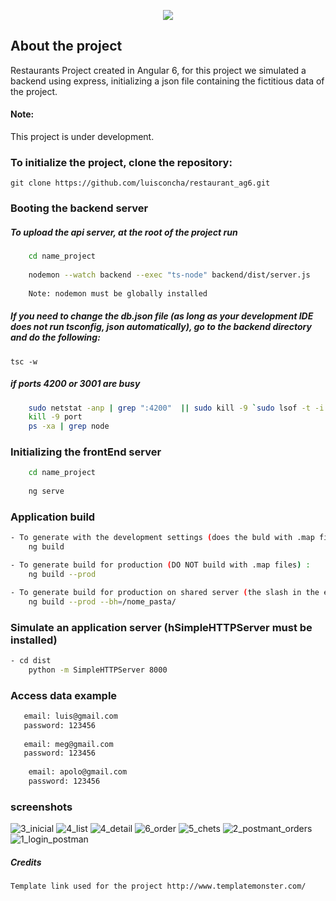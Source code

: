 <p align="center"><img src="https://angular.io/assets/images/logos/angular/logo-nav@2x.png"></p>

## About the project

Restaurants Project created in Angular 6, for this project we simulated a backend using express, initializing a json 
file containing the fictitious data of the project.

#### Note: 
This project is under development.

### To initialize the project, clone the repository:
`git clone https://github.com/luisconcha/restaurant_ag6.git`


### Booting the backend server

##### To upload the api server, at the root of the project run

```sh 
    cd name_project
    
    nodemon --watch backend --exec "ts-node" backend/dist/server.js
    
    Note: nodemon must be globally installed
```

##### If you need to change the db.json file (as long as your development IDE does not run tsconfig, json automatically), go to the backend directory and do the following:
`tsc -w`



##### if ports 4200 or 3001 are busy
```sh 
    sudo netstat -anp | grep ":4200"  || sudo kill -9 `sudo lsof -t -i:4200`
    kill -9 port
    ps -xa | grep node 
```

### Initializing the frontEnd server

```sh 
    cd name_project
    
    ng serve
```

### Application build
```sh
- To generate with the development settings (does the buld with .map files):
    ng build
```
```sh
- To generate build for production (DO NOT build with .map files) :
    ng build --prod
```
```sh
- To generate build for production on shared server (the slash in the end is important)
    ng build --prod --bh=/nome_pasta/
```

### Simulate an application server (hSimpleHTTPServer must be installed)
```sh
- cd dist
    python -m SimpleHTTPServer 8000 
```

### Access data example
```sh
   email: luis@gmail.com
   password: 123456
   
   email: meg@gmail.com
   password: 123456 
   
    email: apolo@gmail.com
    password: 123456 
```
### screenshots
![3_inicial](https://user-images.githubusercontent.com/5189618/42416796-aac5e15c-824e-11e8-899f-e0144ab5b4d6.png)
![4_list](https://user-images.githubusercontent.com/5189618/42416795-aaa6c25e-824e-11e8-908b-860397fad317.png)
![4_detail](https://user-images.githubusercontent.com/5189618/42416793-aa674dc2-824e-11e8-87f7-5ceb48ae6da1.png)
![6_order](https://user-images.githubusercontent.com/5189618/42416792-aa3f345e-824e-11e8-9334-0d4a6d2ad898.png)
![5_chets](https://user-images.githubusercontent.com/5189618/42416794-aa880fee-824e-11e8-8f18-3e79a7d38809.png)
![2_postmant_orders](https://user-images.githubusercontent.com/5189618/42416797-aae97a18-824e-11e8-8b47-dbe8be001095.png)
![1_login_postman](https://user-images.githubusercontent.com/5189618/42416798-ab07b4b0-824e-11e8-8d64-e689738de7ec.png)



##### Credits
`Template link used for the project http://www.templatemonster.com/`
